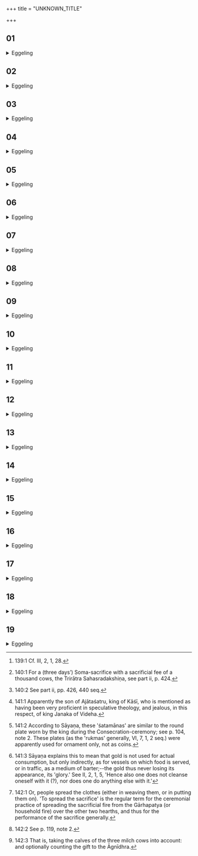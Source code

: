 +++
title = "UNKNOWN_TITLE"

+++


##  01
<details><summary>Eggeling</summary>

1. He prepares a cake on twelve potsherds for Indra and Vishṇu. Now as to why he makes this offering. Of old, everything here was within Vr̥tra, to wit, the R̥c, the Yajus, and the Sāman. Indra wished to hurl the thunderbolt at him.
</details>

##  02
<details><summary>Eggeling</summary>

2. He said to Vishṇu, 'I will hurl the thunderbolt at Vr̥tra, stand thou by me!'--'So be it!' said Vishṇu, 'I will stand by thee: hurl it!' Indra aimed the thunderbolt at him. Vr̥tra was afraid of the raised thunderbolt.
</details>

##  03
<details><summary>Eggeling</summary>

3. He said, 'There is here a (source of) strength: I will give that up to thee; but do not smite me!' and gave up to him the Yajus-formulas. He (Indra) aimed at him a second time.
</details>

##  04
<details><summary>Eggeling</summary>

4. He said, 'There is here a (source of) strength: I will give that up to thee; but do not smite me!' and gave up to him the Rik-verses. He aimed at him a third time.
</details>

##  05
<details><summary>Eggeling</summary>

5. 'There is here a (source of) strength: I will give that up to thee; but do not smite me!' and gave up to him the Sāman-hymns (or tunes). Therefore they spread the sacrifice even to this day in the same way with those (three) Vedas, first with the

 Yajus-formulas, then with the R̥k-verses, and then with the Sāman-hymns; for thus he (Vr̥tra) at that time gave them up to him.
</details>

##  06
<details><summary>Eggeling</summary>

6. And that which had been his (Vr̥tra's) seat, his retreat, that he shattered, grasping it and tearing it out [^egg_273]: it became this offering. And because the science (the Veda) that lay in that retreat was, as it were, a threefold (tridhātu) one, therefore this is called the Traidhātavī (ishṭi).

[^egg_273]: 139:1 Cf. III, 2, 1, 28.
</details>

##  07
<details><summary>Eggeling</summary>

7. And as to why the oblation is one for Indra and Vishṇu, it is because Indra raised the thunderbolt, and Vishṇu stood by him.
</details>

##  08
<details><summary>Eggeling</summary>

8. And why it is (a cake) on twelve potsherds,--there are twelve months in the year, and the offering is of equal measure with the year: therefore it is one of twelve potsherds.
</details>

##  09
<details><summary>Eggeling</summary>

9. He prepares it of both rice and barley. He first puts on (the fire) a ball of rice, that being a form (symbol) of the Yajus-formulas; then one of barley, that being a form of the R̥k-verses; then one of rice, that being a form of the Sāman-hymns. Thus this is made to be a form of the triple science: and this same (offering) becomes the Udavasānīyā-ishṭi (completing oblation) for the performer of the Rājasūya.
</details>

##  10
<details><summary>Eggeling</summary>

10. For, verily, he who performs the Rājasūya gains for himself (the benefit of) all sacrificial rites, all offerings, even the spoonful-oblations; for him the sacrifice becomes as it were exhausted, and he, as it were, turns away from it. Now the whole sacrifice is just as great as that triple Veda; and this (offering) now is made a form of that (Veda, or

sacrifice); this is its womb, its seat: thus he commences once more the sacrifice by means of that triple Veda; and thus his sacrifice is not exhausted, and he does not turn away from it.
</details>

##  11
<details><summary>Eggeling</summary>

11. And, verily, he who performs the Rājasūya gains for himself all sacrificial rites, all offerings, even the spoonful-oblations; and this offering, the Traidhātavī (ishṭi), is instituted by the gods: 'May this offering also be performed by me, may I be consecrated by this one also!' thus he thinks, and therefore this is the completing offering for him who performs the Rājasūya.
</details>

##  12
<details><summary>Eggeling</summary>

12. And also for him who would give (to the priests) a thousand (cows) or more [^egg_274], let this be the completing offering. For he who gives a thousand or more becomes as it were emptied out; and that triple Veda is the thousandfold progeny of Vāc (speech): him who was emptied out he thus fills up again with a thousand; and therefore let it be for him also the completing offering.

[^egg_274]: 140:1 For a (three days’) Soma-sacrifice with a sacrificial fee of a thousand cows, the Trirātra Sahasradakshiṇa, see part ii, p. 424.
</details>

##  13
<details><summary>Eggeling</summary>

13. And also for those who would sit through (perform) a long sacrificial session [^egg_275], for a year or more, let this be the completing offering. For by those who sit through a long sacrificial session, for a year or more, everything is obtained, everything conquered; but this (offering) is everything: let it therefore be for them also the completing offering.

[^egg_275]: 140:2 See part ii, pp. 426, 440 seq.
</details>

##  14
<details><summary>Eggeling</summary>

14. And indeed one may also practise magic by this (offering); for it was thereby that Āraṇi bewitched

 Bhadrasena Ājātaśatrava [^egg_276]: 'Quick, then, spread (the barhis)!' thus Yājñavalkya used to say. And by this (offering) indeed Indra also shattered Vr̥tra's retreat; and, verily, he who therewith practises magic shatters thereby the retreat (of his enemy): therefore one may also practise magic with this (offering).

[^egg_276]: 141:1 Apparently the son of Ajātaśatru, king of Kāśī, who is mentioned as having been very proficient in speculative theology, and jealous, in this respect, of king Janaka of Videha.
</details>

##  15
<details><summary>Eggeling</summary>

15. And, indeed, one may also heal thereby; for, verily, whomsoever one would heal by a single r̥c, by a single yajus, by a single sāman, him he would indeed render free from disease; how much more so by the triple Veda! Therefore one may also heal by this (offering).
</details>

##  16
<details><summary>Eggeling</summary>

16. Three gold pieces of a hundred mānas [^egg_277] each are the sacrificial fee for this (offering). He presents them to the Brahman; for the Brahman neither performs (like the Adhvaryu), nor chants (like the Udgātr̥), nor recites (like the Hotr̥), and yet he is an object of respect. And with gold they do nothing [^egg_278], and yet it is an object of respect: therefore he presents to the Brahman three gold pieces of a hundred mānas each.

[^egg_277]: 141:2 According to Sāyaṇa, these 'śatamānas' are similar to the round plate worn by the king during the Consecration-ceremony; see p. 104, note 2. These plates (as the 'rukmas' generally, VI, 7, 1, 2 seq.) were apparently used for ornament only, not as coins.

[^egg_278]: 141:3 Sāyaṇa explains this to mean that gold is not used for actual consumption, but only indirectly, as for vessels on which food is served, or in traffic, as a medium of barter;--the gold thus never losing its appearance, its 'glory.' See II, 2, 1, 5, 'Hence also one does not cleanse oneself with it (?), nor does one do anything else with it.'
</details>

##  17
<details><summary>Eggeling</summary>

17. Three milch cows (he gives) to the Hotr̥;--for three milch cows mean abundance, and the Hotr̥ means abundance: therefore (he gives) three milch cows to the Hotr̥.
</details>

##  18
<details><summary>Eggeling</summary>

18. Three garments (he gives) to the Adhvaryu;--for the Adhvaryu 'spreads' the sacrifice, and the garments spread themselves (over the body) [^egg_279]: therefore (he gives) three garments to the Adhvaryu. A bullock (he gives) to the Agnīdh [^egg_280].

[^egg_279]: 142:1 Or, people spread the clothes (either in weaving them, or in putting them on). 'To spread the sacrifice' is the regular term for the ceremonial practice of spreading the sacrificial fire from the Gārhapatya (or household fire) over the other two hearths, and thus for the performance of the sacrifice generally.

[^egg_280]: 142:2 See p. 119, note 2.
</details>

##  19
<details><summary>Eggeling</summary>

19. Now there are here either twelve, or thirteen gifts [^egg_281], and there are either twelve or thirteen months in the year;--the offering thus is of equal measure with the year: that is why there are either twelve or thirteen sacrificial gifts.

[^egg_281]: 142:3 That is, taking the calves of the three milch cows into account: and optionally counting the gift to the Āgnīdhra.
</details>